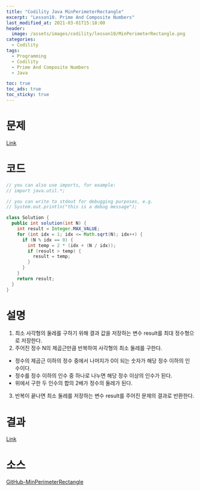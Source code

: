 ```yaml
---
title: "Codility Java MinPerimeterRectangle"
excerpt: "Lesson10. Prime And Composite Numbers"
last_modified_at: 2021-03-01T15:18:00
header:
  image: /assets/images/codility/lesson10/MinPerimeterRectangle.png
categories:
  - Codility
tags:
  - Programming
  - Codility
  - Prime And Composite Numbers
  - Java

toc: true
toc_ads: true
toc_sticky: true
---
```

# 문제
[Link](https://app.codility.com/programmers/lessons/10-prime_and_composite_numbers/min_perimeter_rectangle/)

# 코드
```java
// you can also use imports, for example:
// import java.util.*;

// you can write to stdout for debugging purposes, e.g.
// System.out.println("this is a debug message");

class Solution {
  public int solution(int N) {
    int result = Integer.MAX_VALUE;
    for (int idx = 1; idx <= Math.sqrt(N); idx++) {
      if (N % idx == 0) {
        int temp = 2 * (idx + (N / idx));
        if (result > temp) {
          result = temp;
        }
      }
    }
    return result;
  }
}
```

# 설명
1. 최소 사각형의 둘레를 구하기 위해 결과 값을 저장하는 변수 result를 최대 정수형으로 저장한다.
2. 주어진 정수 N의 제곱근만큼 반복하여 사각형의 최소 둘레를 구한다.
  - 정수의 제곱근 이하의 정수 중에서 나머지가 0이 되는 숫자가 해당 정수 이하의 인수이다.
  - 정수를 정수 이하의 인수 중 하나로 나누면 해당 정수 이상의 인수가 된다.
  - 위에서 구한 두 인수의 합의 2배가 정수의 둘레가 된다.
3. 반복이 끝나면 최소 둘레를 저장하는 변수 result를 주어진 문제의 결과로 반환한다.

# 결과
[Link](https://app.codility.com/demo/results/trainingQ26K5H-P53/)

# 소스
[GitHub-MinPerimeterRectangle](https://github.com/GracefulSoul/Sample/blob/master/src/main/java/gracefulsoul/codility/lesson10/MinPerimeterRectangle.java)